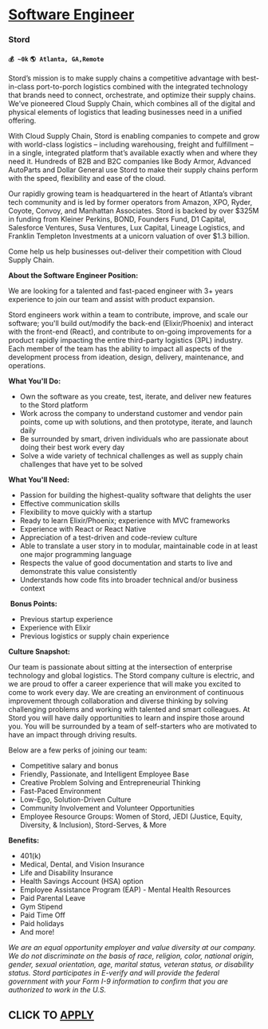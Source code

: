 # [Software Engineer](https://www.remotewlb.com/apply/software-engineer-61444)  
### Stord  
#### `💰 ~0k` `🌎 Atlanta, GA,Remote`  

Stord’s mission is to make supply chains a competitive advantage with best-in-class port-to-porch logistics combined with the integrated technology that brands need to connect, orchestrate, and optimize their supply chains. We’ve pioneered Cloud Supply Chain, which combines all of the digital and physical elements of logistics that leading businesses need in a unified offering.

With Cloud Supply Chain, Stord is enabling companies to compete and grow with world-class logistics – including warehousing, freight and fulfillment – in a single, integrated platform that’s available exactly when and where they need it. Hundreds of B2B and B2C companies like Body Armor, Advanced AutoParts and Dollar General use Stord to make their supply chains perform with the speed, flexibility and ease of the cloud.

Our rapidly growing team is headquartered in the heart of Atlanta’s vibrant tech community and is led by former operators from Amazon, XPO, Ryder, Coyote, Convoy, and Manhattan Associates. Stord is backed by over $325M in funding from Kleiner Perkins, BOND, Founders Fund, D1 Capital, Salesforce Ventures, Susa Ventures, Lux Capital, Lineage Logistics, and Franklin Templeton Investments at a unicorn valuation of over $1.3 billion.

Come help us help businesses out-deliver their competition with Cloud Supply Chain.

**About the Software Engineer Position:**

We are looking for a talented and fast-paced engineer with 3+ years experience to join our team and assist with product expansion.

Stord engineers work within a team to contribute, improve, and scale our software; you'll build out/modify the back-end (Elixir/Phoenix) and interact with the front-end (React), and contribute to on-going improvements for a product rapidly impacting the entire third-party logistics (3PL) industry. Each member of the team has the ability to impact all aspects of the development process from ideation, design, delivery, maintenance, and operations.

 **What You'll Do:**

  * Own the software as you create, test, iterate, and deliver new features to the Stord platform 
  * Work across the company to understand customer and vendor pain points, come up with solutions, and then prototype, iterate, and launch daily 
  * Be surrounded by smart, driven individuals who are passionate about doing their best work every day 
  * Solve a wide variety of technical challenges as well as supply chain challenges that have yet to be solved

 **What You'll Need:**

  * Passion for building the highest-quality software that delights the user 
  * Effective communication skills
  * Flexibility to move quickly with a startup 
  * Ready to learn Elixir/Phoenix; experience with MVC frameworks
  * Experience with React or React Native
  * Appreciation of a test-driven and code-review culture 
  * Able to translate a user story in to modular, maintainable code in at least one major programming language
  * Respects the value of good documentation and starts to live and demonstrate this value consistently
  * Understands how code fits into broader technical and/or business context

​ **Bonus Points:**

  * Previous startup experience
  * Experience with Elixir
  * Previous logistics or supply chain experience

**Culture Snapshot:**

Our team is passionate about sitting at the intersection of enterprise technology and global logistics. The Stord company culture is electric, and we are proud to offer a career experience that will make you excited to come to work every day. We are creating an environment of continuous improvement through collaboration and diverse thinking by solving challenging problems and working with talented and smart colleagues. At Stord you will have daily opportunities to learn and inspire those around you. You will be surrounded by a team of self-starters who are motivated to have an impact through driving results.

Below are a few perks of joining our team:

  * Competitive salary and bonus
  * Friendly, Passionate, and Intelligent Employee Base
  * Creative Problem Solving and Entrepreneurial Thinking
  * Fast-Paced Environment
  * Low-Ego, Solution-Driven Culture
  * Community Involvement and Volunteer Opportunities
  * Employee Resource Groups: Women of Stord, JEDI (Justice, Equity, Diversity, & Inclusion), Stord-Serves, & More

 **Benefits:**

  * 401(k)
  * Medical, Dental, and Vision Insurance
  * Life and Disability Insurance
  * Health Savings Account (HSA) option
  * Employee Assistance Program (EAP) - Mental Health Resources
  * Paid Parental Leave
  * Gym Stipend
  * Paid Time Off
  * Paid holidays
  * And more!

 _We are an equal opportunity employer and value diversity at our company. We do not discriminate on the basis of race, religion, color, national origin, gender, sexual orientation, age, marital status, veteran status, or disability status. Stord participates in E-verify and will provide the federal government with your Form I-9 information to confirm that you are authorized to work in the U.S._

  
## CLICK TO [APPLY](https://www.remotewlb.com/apply/software-engineer-61444)

